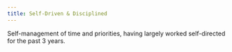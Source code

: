 ```yaml
---
title: Self-Driven & Disciplined
---
```


Self-management of time and priorities, having largely worked self-directed for the past 3 years.
